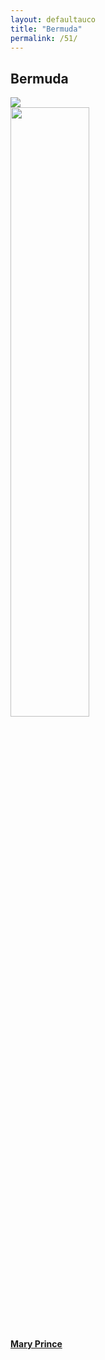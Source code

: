 ```yaml
---
layout: defaultauco
title: "Bermuda"
permalink: /51/
---
```

<div class="container-0">
    <div class="container-title">
        <span class="country"><h2>Bermuda</h2></span>
        <div class="photo-co">
          <img src="https://www.worldatlas.com/r/w960-q80/upload/21/69/95/bm-01.jpg" >
    </div>
</div>
<!-- partial:index.partial.html -->
<div class="container">
  <div class="timeline clearfix">
  <div class="vertical-line">
  <div id="post-1" class="vesti-col timeline-post">
   <div class="vesti-content-wrapper">
     <div class="photo">
       <img src="https://d2kdkfqxnvpuu9.cloudfront.net/images/big/51357.jpg?1334941095" width="50%" height="50%">
       <div class="vesti-date-wrapper">
         <div class="vesti-date">
         </div>
       </div>
     </div>
     <div class="vesti-desc">
       <a class="desc-a" href="#">
         <h4><a href="/mprince">Mary Prince</a></h4>
       </a>
     </div>
   </div>
 </div>


<!-- partial -->
